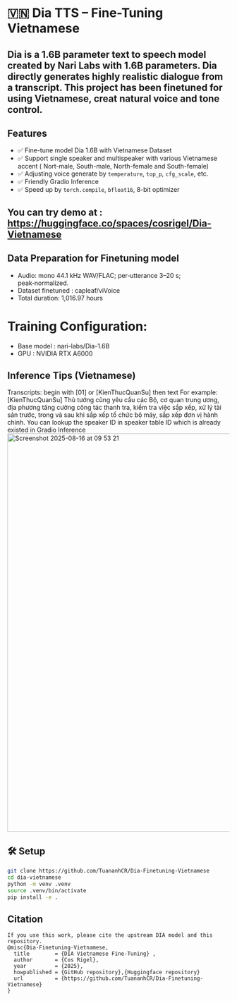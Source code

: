 # 🇻🇳 Dia TTS – Fine-Tuning Vietnamese

Dia is a 1.6B parameter text to speech model created by Nari Labs with 1.6B parameters. Dia directly generates highly realistic dialogue from a transcript. This project has been finetuned for using Vietnamese, creat natural voice and tone control.
---

## Features

- ✅ Fine-tune model Dia 1.6B with Vietnamese Dataset
- ✅ Support single speaker and multispeaker with various Vietnamese accent ( Nort-male, South-male, North-female and South-female)
- ✅ Adjusting voice generate by `temperature`, `top_p`, `cfg_scale`, etc.
- ✅ Friendly Gradio Inference
- ✅ Speed up by `torch.compile`, `bfloat16`, 8-bit optimizer

You can try demo at : https://huggingface.co/spaces/cosrigel/Dia-Vietnamese
---

## Data Preparation for Finetuning model
- Audio: mono 44.1 kHz WAV/FLAC; per‑utterance 3–20 s; peak‑normalized.
- Dataset finetuned : capleaf/viVoice
- Total duration: 1,016.97 hours
# Training Configuration:
- Base model : nari-labs/Dia-1.6B
- GPU : NVIDIA RTX A6000


## Inference Tips (Vietnamese)
Transcripts: begin with [01] or [KienThucQuanSu] then text
For example: [KienThucQuanSu] Thủ tướng cũng yêu cầu các Bộ, cơ quan trung ương, địa phương tăng cường công tác thanh tra, kiểm tra việc sắp xếp, xử lý tài sản trước, trong và sau khi sắp xếp tổ chức bộ máy, sắp xếp đơn vị hành chính.
You can lookup the speaker ID in speaker table ID which is already existed in Gradio Inference
<img width="1545" height="903" alt="Screenshot 2025-08-16 at 09 53 21" src="https://github.com/user-attachments/assets/42a24781-0aaf-402d-aa37-901f0046c9cc" />


## 🛠️ Setup

```bash
git clone https://github.com/TuananhCR/Dia-Finetuning-Vietnamese
cd dia-vietnamese
python -m venv .venv
source .venv/bin/activate
pip install -e .
```
## Citation
```
If you use this work, please cite the upstream DIA model and this repository.
@misc{Dia-Finetuning-Vietnamese,
  title        = {DIA Vietnamese Fine-Tuning} ,
  author       = {Cos Rigel},
  year         = {2025},
  howpublished = {GitHub repository},{Huggingface repository}
  url          = {https://github.com/TuananhCR/Dia-Finetuning-Vietnamese}
}
```
